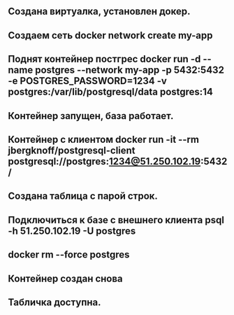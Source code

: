 ## Создана виртуалка, установлен докер.
## Создаем сеть docker network create my-app
## Поднят контейнер постгрес docker run -d --name postgres --network my-app  -p 5432:5432 -e POSTGRES_PASSWORD=1234 -v postgres:/var/lib/postgresql/data postgres:14
## Контейнер запущен, база работает.
## Контейнер с клиентом docker run -it --rm jbergknoff/postgresql-client postgresql://postgres:1234@51.250.102.19:5432/
## Создана таблица с парой строк.
## Подключиться к базе с внешнего клиента psql -h 51.250.102.19 -U postgres
## docker rm --force postgres
## Контейнер создан снова
## Табличка доступна. 
